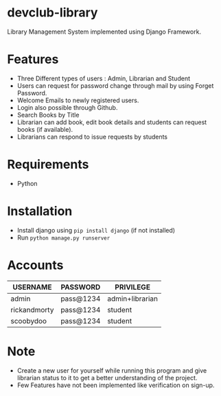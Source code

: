 # devclub-library
Library Management System implemented using Django Framework.

# Features
- Three Different types of users : Admin, Librarian and Student
- Users can request for password change through mail by using Forget Password.
- Welcome Emails to newly registered users.
- Login also possible through Github.
- Search Books by Title
- Librarian can add book, edit book details and students can request books (if available).
- Librarians can respond to issue requests by students

# Requirements
- Python

# Installation
- Install django using `pip install django` (if not installed)
- Run `python manage.py runserver`

# Accounts

| USERNAME | PASSWORD | PRIVILEGE |
| -------- | -------- | --------- |
| admin    |pass@1234 | admin+librarian | 
| rickandmorty |  pass@1234  | student |
| scoobydoo | pass@1234 | student |

# Note

- Create a new user for yourself while running this program and give librarian status to it to get a better understanding of the project.
- Few Features have not been implemented like verification on sign-up.
